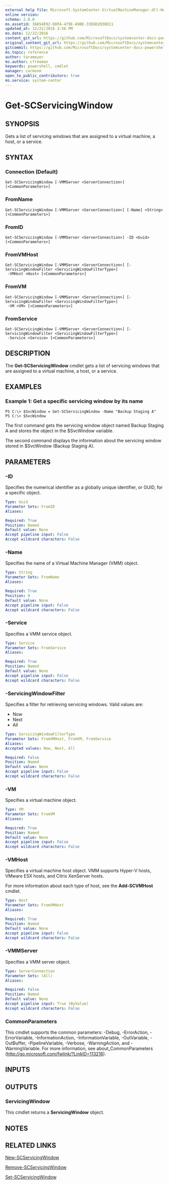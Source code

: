 ```yaml
---
external help file: Microsoft.SystemCenter.VirtualMachineManager.dll-Help.xml
online version: 
schema: 2.0.0
ms.assetid: 38A54E92-08FA-479E-A9BE-33E6D2030D11
updated_at: 12/22/2016 3:56 PM
ms.date: 12/22/2016
content_git_url: https://github.com/MicrosoftDocs/systemcenter-docs-powershell/blob/live/systemcenter-cmdlets/SystemCenter2016/VirtualMachineManager/vlatest/Get-SCServicingWindow.md
original_content_git_url: https://github.com/MicrosoftDocs/systemcenter-docs-powershell/blob/live/systemcenter-cmdlets/SystemCenter2016/VirtualMachineManager/vlatest/Get-SCServicingWindow.md
gitcommit: https://github.com/MicrosoftDocs/systemcenter-docs-powershell/blob/96e5647587661652225fbdd2c797cd4d59d542bc/systemcenter-cmdlets/SystemCenter2016/VirtualMachineManager/vlatest/Get-SCServicingWindow.md
ms.topic: reference
author: tarameyer
ms.author: cfreeman
keywords: powershell, cmdlet
manager: carmonm
open_to_public_contributors: true
ms.service: system-center
---
```


# Get-SCServicingWindow

## SYNOPSIS
Gets a list of servicing windows that are assigned to a virtual machine, a host, or a service.

## SYNTAX

### Connection (Default)
```
Get-SCServicingWindow [-VMMServer <ServerConnection>] [<CommonParameters>]
```

### FromName
```
Get-SCServicingWindow [-VMMServer <ServerConnection>] [-Name] <String> [<CommonParameters>]
```

### FromID
```
Get-SCServicingWindow [-VMMServer <ServerConnection>] -ID <Guid> [<CommonParameters>]
```

### FromVMHost
```
Get-SCServicingWindow [-VMMServer <ServerConnection>] [-ServicingWindowFilter <ServicingWindowFilterType>]
 -VMHost <Host> [<CommonParameters>]
```

### FromVM
```
Get-SCServicingWindow [-VMMServer <ServerConnection>] [-ServicingWindowFilter <ServicingWindowFilterType>]
 -VM <VM> [<CommonParameters>]
```

### FromService
```
Get-SCServicingWindow [-VMMServer <ServerConnection>] [-ServicingWindowFilter <ServicingWindowFilterType>]
 -Service <Service> [<CommonParameters>]
```

## DESCRIPTION
The **Get-SCServicingWindow** cmdlet gets a list of servicing windows that are assigned to a virtual machine, a host, or a service.

## EXAMPLES

### Example 1: Get a specific servicing window by its name
```
PS C:\> $SvcWindow = Get-SCServicingWindow -Name "Backup Staging A"
PS C:\> $SvcWindow
```

The first command gets the servicing window object named Backup Staging A and stores the object in the $SvcWindow variable.

The second command displays the information about the servicing window stored in $SvcWindow (Backup Staging A).

## PARAMETERS

### -ID
Specifies the numerical identifier as a globally unique identifier, or GUID, for a specific object.

```yaml
Type: Guid
Parameter Sets: FromID
Aliases: 

Required: True
Position: Named
Default value: None
Accept pipeline input: False
Accept wildcard characters: False
```

### -Name
Specifies the name of a Virtual Machine Manager (VMM) object.

```yaml
Type: String
Parameter Sets: FromName
Aliases: 

Required: True
Position: 0
Default value: None
Accept pipeline input: False
Accept wildcard characters: False
```

### -Service
Specifies a VMM service object.

```yaml
Type: Service
Parameter Sets: FromService
Aliases: 

Required: True
Position: Named
Default value: None
Accept pipeline input: False
Accept wildcard characters: False
```

### -ServicingWindowFilter
Specifies a filter for retrieving servicing windows.
Valid values are: 

- Now
- Next
- All

```yaml
Type: ServicingWindowFilterType
Parameter Sets: FromVMHost, FromVM, FromService
Aliases: 
Accepted values: Now, Next, All

Required: False
Position: Named
Default value: None
Accept pipeline input: False
Accept wildcard characters: False
```

### -VM
Specifies a virtual machine object.

```yaml
Type: VM
Parameter Sets: FromVM
Aliases: 

Required: True
Position: Named
Default value: None
Accept pipeline input: False
Accept wildcard characters: False
```

### -VMHost
Specifies a virtual machine host object.
VMM supports Hyper-V hosts, VMware ESX hosts, and Citrix XenServer hosts.

For more information about each type of host, see the **Add-SCVMHost** cmdlet.

```yaml
Type: Host
Parameter Sets: FromVMHost
Aliases: 

Required: True
Position: Named
Default value: None
Accept pipeline input: False
Accept wildcard characters: False
```

### -VMMServer
Specifies a VMM server object.

```yaml
Type: ServerConnection
Parameter Sets: (All)
Aliases: 

Required: False
Position: Named
Default value: None
Accept pipeline input: True (ByValue)
Accept wildcard characters: False
```

### CommonParameters
This cmdlet supports the common parameters: -Debug, -ErrorAction, -ErrorVariable, -InformationAction, -InformationVariable, -OutVariable, -OutBuffer, -PipelineVariable, -Verbose, -WarningAction, and -WarningVariable. For more information, see about_CommonParameters (http://go.microsoft.com/fwlink/?LinkID=113216).

## INPUTS

## OUTPUTS

### ServicingWindow
This cmdlet returns a **ServicingWindow** object.

## NOTES

## RELATED LINKS

[New-SCServicingWindow](xref:SystemCenter2016/VirtualMachineManager/vlatest/New-SCServicingWindow.md)

[Remove-SCServicingWindow](xref:SystemCenter2016/VirtualMachineManager/vlatest/Remove-SCServicingWindow.md)

[Set-SCServicingWindow](xref:SystemCenter2016/VirtualMachineManager/vlatest/Set-SCServicingWindow.md)

